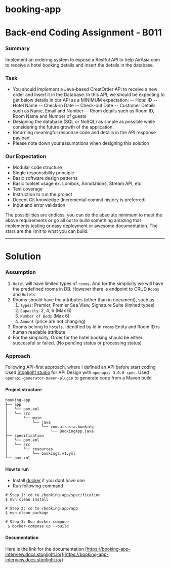 # booking-app

# Back-end Coding Assignment - B011
### Summary
Implement an ordering system to expose a Restful API to help AirAsia.com to receive a hotel
booking details and insert the details in the database.
### Task
- You should implement a Java-based CreatOrder API to receive a new order and insert it in the Database. In this API, we should be expecting to get below details in our API as a MINIMUM expectation:
-- Hotel ID
-- Hotel Name
-- Check-in Date
-- Check-out Date
-- Customer Details such as Name, Email and Number
-- Room details such as Room ID, Room Name and Number of guests
- Designing the database (SQL or NoSQL) as simple as possible while considering the future
growth of the application.
- Returning meaningful response code and details in the API response payload
- Please note down your assumptions when designing this solution
    
### Our Expectation
- Modular code structure
- Single responsibility principle
- Basic software design patterns
- Basic toolset usage ex. Lombok, Annotations, Stream API, etc.
- Test coverage
- Instruction to run the project
- Decent Git knowledge (Incremental commit history is preferred)
- Input and error validation

The possibilities are endless, you can do the absolute minimum to meet the above requirements
or go all out to build something amazing that implements testing or easy deployment or
awesome documentation. The stars are the limit to what you can build.

---
# Solution
### Assumption
1. `Hotel` will have limited types of `rooms`. And for the simplicity we will have the predefined rooms in DB. However there is endpoint to CRUD `Rooms` and `Hotels`
2. Rooms should have the attributes (other than in document), such as  
	1. `Types`: Premier, Premier Sea View, Signature Suite (limited types)
	2. `Capacity`: 2, 4, 6 (Max 6)
	3. `Number of Beds` (Max 6)
	4. `Amount` (price are not changing)
3. Rooms belong to `hotels`. Identified by Id in `rooms` Entity and Room ID is human readable attribute
4. For the simplicity, Order for the hotel booking should be either successful or failed. (No pending status or processing status)

### Approach
Following API-first approach, where I defined an API before start coding
Used [Stoplight studio](https://stoplight.io/) for API Design with `openapi: 3.0.0 spec`.
Used `openapi-generator-maven-plugin` to generate code from a Maven build

#### Project structure

 ```
 booking-app
├── app
│   └── pom.xml
│   └── src
│       └── main
│           └── java
│               └── com.airasia.booking
│                   └── BookingApp.java
├── specification
│   └── pom.xml
│   └── src
│       └── resources
│           └── bookings.v1.yml
└── pom.xml
 ```


#### How to run 
* Install [docker](https://docs.docker.com/docker-for-mac/install/) if you dont have one
* Run following command
```
# Step 1: cd to /booking-app/specification
$ mvn clean install  

# Step 2: cd to /booking-app/app
$ mvn clean package 

# Step 3: Run docker compose
 $ docker-compose up --build
```
#### Documentation
Here is the link for the documentation
[https://booking-app-interview.docs.stoplight.io/](https://booking-app-interview.docs.stoplight.io/)
